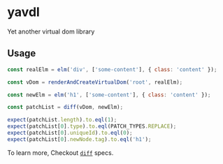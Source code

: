 # yavdl
Yet another virtual dom library


## Usage

```javascript
const realElm = elm('div', ['some-content'], { class: 'content' });

const vDom = renderAndCreateVirtualDom('root', realElm);

const newElm = elm('h1', ['some-content'], { class: 'content' });

const patchList = diff(vDom, newElm);

expect(patchList.length).to.eql(1);
expect(patchList[0].type).to.eql(PATCH_TYPES.REPLACE);
expect(patchList[0].uniqueId).to.eql(0);
expect(patchList[0].newNode.tag).to.eql('h1');
```

To learn more, Checkout [`diff`](https://github.com/inderps/yavdl/blob/master/test/diff.spec.js) specs.


